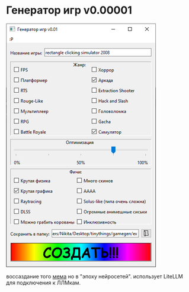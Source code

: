 # Генератор игр v0.00001

![screnshoot](https://github.com/cutplane1/tinythings/blob/master/gamegen/image.png)

воссаздание того [мема](https://github.com/cutplane1/tinythings/tree/master/gamegen/references) но в "эпоху нейросетей".
использует LiteLLM для подключения к ЛЛМкам.
